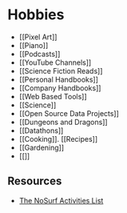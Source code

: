 # Hobbies

- [[Pixel Art]]
- [[Piano]]
- [[Podcasts]]
- [[YouTube Channels]]
- [[Science Fiction Reads]]
- [[Personal Handbooks]]
- [[Company Handbooks]]
- [[Web Based Tools]]
- [[Science]]
- [[Open Source Data Projects]]
- [[Dungeons and Dragons]]
- [[Datathons]]
- [[Cooking]]. [[Recipes]]
- [[Gardening]]
- [[]]

## Resources

- [The NoSurf Activities List](https://nosurf.net/activity-list/)
